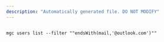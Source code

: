 ```yaml
---
description: "Automatically generated file. DO NOT MODIFY"
---
```


```cli

mgc users list --filter ""endsWith(mail,'@outlook.com')""

```